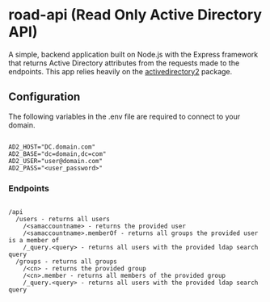 # road-api (Read Only Active Directory API)

A simple, backend application built on Node.js with the Express framework that returns Active Directory attributes from
the requests made to the endpoints. This app relies heavily on the [activedirectory2](https://www.npmjs.com/package/activedirectory2)
package.

## Configuration

The following variables in the .env file are required to connect to your domain.

```text

AD2_HOST="DC.domain.com"
AD2_BASE="dc=domain,dc=com"
AD2_USER="user@domain.com"
AD2_PASS="<user_password>"

```

### Endpoints

```text

/api
  /users - returns all users
    /<samaccountname> - returns the provided user
    /<samaccountname>.memberOf - returns all groups the provided user is a member of
    /_query.<query> - returns all users with the provided ldap search query
  /groups - returns all groups
    /<cn> - returns the provided group
    /<cn>.member - returns all members of the provided group
    /_query.<query> - returns all users with the provided ldap search query

```

